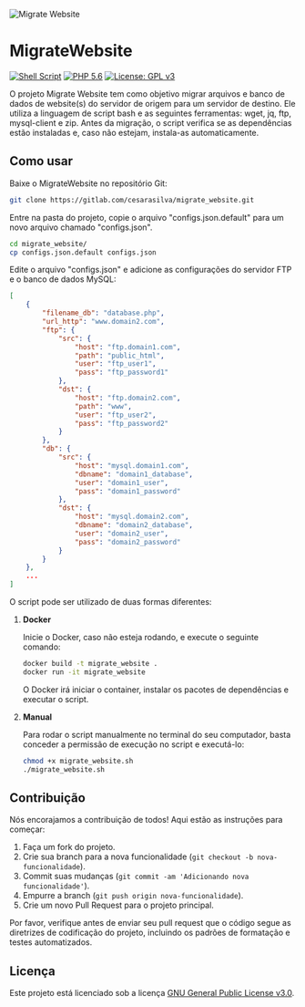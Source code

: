 ![Migrate Website](https://cdn-icons-png.flaticon.com/128/4403/4403110.png)
# MigrateWebsite

[![Shell Script](https://img.shields.io/badge/Shell-Script-black.svg?logo=PowerShell&logoColor=white)](https://www.gnu.org/software/bash/)
[![PHP 5.6](https://img.shields.io/badge/PHP-5.6+-blue.svg)](https://www.php.net/)
[![License: GPL v3](https://img.shields.io/badge/License-GPLv3-green.svg)](https://www.gnu.org/licenses/gpl-3.0)

O projeto Migrate Website tem como objetivo migrar arquivos e banco de dados de website(s) do servidor de origem para um servidor de destino. Ele utiliza a linguagem de script bash e as seguintes ferramentas: wget, jq, ftp, mysql-client e zip. Antes da migração, o script verifica se as dependências estão instaladas e, caso não estejam, instala-as automaticamente.

## Como usar

Baixe o MigrateWebsite no repositório Git:

```bash
git clone https://gitlab.com/cesarasilva/migrate_website.git
```

Entre na pasta do projeto, copie o arquivo "configs.json.default" para um novo arquivo chamado "configs.json".

```bash
cd migrate_website/
cp configs.json.default configs.json
```

Edite o arquivo "configs.json" e adicione as configurações do servidor FTP e o banco de dados MySQL:

```json
[
    {   
        "filename_db": "database.php",
        "url_http": "www.domain2.com",
        "ftp": {
            "src": {
                "host": "ftp.domain1.com",
                "path": "public_html",
                "user": "ftp_user1",
                "pass": "ftp_password1"
            },
            "dst": {
                "host": "ftp.domain2.com",
                "path": "www",
                "user": "ftp_user2",
                "pass": "ftp_password2"
            }
        },
        "db": {
            "src": {
                "host": "mysql.domain1.com",
                "dbname": "domain1_database",
                "user": "domain1_user",
                "pass": "domain1_password"
            },
            "dst": {
                "host": "mysql.domain2.com",
                "dbname": "domain2_database",
                "user": "domain2_user",
                "pass": "domain2_password"
            }
        }
    },
    ...
]
```

O script pode ser utilizado de duas formas diferentes:

1. **Docker**

    Inicie o Docker, caso não esteja rodando, e execute o seguinte comando:

    ```bash
    docker build -t migrate_website .
    docker run -it migrate_website
    ```

    O Docker irá iniciar o container, instalar os pacotes de dependências e executar o script.

2. **Manual**

    Para rodar o script manualmente no terminal do seu computador, basta conceder a permissão de execução no script e executá-lo:

    ```bash
    chmod +x migrate_website.sh
    ./migrate_website.sh
    ```

## Contribuição

Nós encorajamos a contribuição de todos! Aqui estão as instruções para começar:

1. Faça um fork do projeto.
2. Crie sua branch para a nova funcionalidade (`git checkout -b nova-funcionalidade`).
3. Commit suas mudanças (`git commit -am 'Adicionando nova funcionalidade'`).
4. Empurre a branch (`git push origin nova-funcionalidade`).
5. Crie um novo Pull Request para o projeto principal.

Por favor, verifique antes de enviar seu pull request que o código segue as diretrizes de codificação do projeto, incluindo os padrões de formatação e testes automatizados.

## Licença

Este projeto está licenciado sob a licença [GNU General Public License v3.0](https://www.gnu.org/licenses/gpl-3.0.en.html).